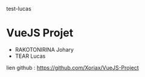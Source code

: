 test-lucas
# VueJS Projet

- RAKOTONIRINA Johary
- TEAR Lucas

lien github : https://github.com/Xoriax/VueJS-Project